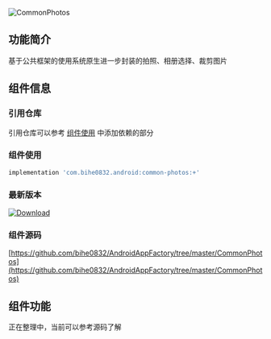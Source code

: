 ![CommonPhotos](https://img.shields.io/badge/AndroidAppFactory-CommonPhotos-brightgreen)
## 功能简介

基于公共框架的使用系统原生进一步封装的拍照、相册选择、裁剪图片

## 组件信息

### 引用仓库

引用仓库可以参考 [组件使用](./../start.md) 中添加依赖的部分

### 组件使用

```groovy
implementation 'com.bihe0832.android:common-photos:+'
```

### 最新版本

[ ![Download](https://api.bintray.com/packages/bihe0832/android/common-photos/images/download.svg) ](https://bintray.com/bihe0832/android/common-photos/_latestVersion)

### 组件源码

[https://github.com/bihe0832/AndroidAppFactory/tree/master/CommonPhotos](https://github.com/bihe0832/AndroidAppFactory/tree/master/CommonPhotos)

## 组件功能

正在整理中，当前可以参考源码了解